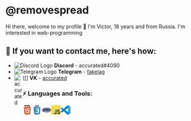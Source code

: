 # @removespread
Hi there, welcome to my profile 👋 I'm Victor, 18 years and from Russia. I'm interested in web-programming

## 💬 If you want to contact me, here's how:
- ![Discord Logo](https://i.imgur.com/002xgns.png) __Discord__ - accurated#4090
- ![Telegram Logo](https://i.imgur.com/GvBrDW5.png) __Telegram__ - [fakelag](https://t.me/fakelag)
- ([<img align="left" alt="accurated" width="22px" src="https://cdn.jsdelivr.net/npm/simple-icons@v3/icons/vk.svg" />] __VK__ - [accurated](vk.com/accurated)

### ⚡ Languages and Tools:

<img align="left" alt="HTML5" width="26px" src="https://raw.githubusercontent.com/github/explore/80688e429a7d4ef2fca1e82350fe8e3517d3494d/topics/html/html.png" />
<img align="left" alt="CSS3" width="26px" src="https://raw.githubusercontent.com/github/explore/80688e429a7d4ef2fca1e82350fe8e3517d3494d/topics/css/css.png" />
<img align="left" alt="PHP" width="26px" src="https://raw.githubusercontent.com/github/explore/80688e429a7d4ef2fca1e82350fe8e3517d3494d/topics/php/php.png" />
<img align="left" alt="JavaScript" width="26px" src="https://raw.githubusercontent.com/github/explore/80688e429a7d4ef2fca1e82350fe8e3517d3494d/topics/javascript/javascript.png" />
<img align="left" alt="Visual Studio Code" width="26px" src="https://raw.githubusercontent.com/github/explore/80688e429a7d4ef2fca1e82350fe8e3517d3494d/topics/visual-studio-code/visual-studio-code.png" />
<br /> 
